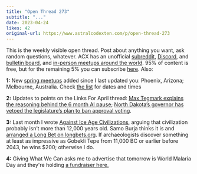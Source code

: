 ```yaml
---
title: "Open Thread 273"
subtitle: "..."
date: 2023-04-24
likes: 42
original-url: https://www.astralcodexten.com/p/open-thread-273
---
```

This is the weekly visible open thread. Post about anything you want, ask random questions, whatever. ACX has an unofficial [subreddit](https://www.reddit.com/r/slatestarcodex/), [Discord](https://discord.gg/RTKtdut), and [bulletin board](https://www.datasecretslox.com/index.php), and [in-person meetups around the world](https://www.lesswrong.com/community?filters%5B0%5D=SSC). 95% of content is free, but for the remaining 5% you can subscribe [here](https://astralcodexten.substack.com/subscribe?). Also:

 **1:** New [spring meetups](https://astralcodexten.substack.com/p/spring-meetups-everywhere-2023) added since I last updated you: Phoenix, Arizona; Melbourne, Australia. Check [the list](https://astralcodexten.substack.com/p/spring-meetups-everywhere-2023) for dates and times 

**2:** Updates to points on the Links For April thread: [Max Tegmark explains the reasoning behind the 6 month AI pause](https://www.youtube.com/watch?v=VcVfceTsD0A); [North Dakota’s governor has vetoed the legislature’s plan to ban approval voting](https://www.inforum.com/news/north-dakota/push-to-override-veto-of-approval-voting-ban-fails-in-north-dakota-senate). 

**3:** Last month I wrote [Against Ice Age Civilizations](https://astralcodexten.substack.com/p/against-ice-age-civilizations), arguing that civilization probably isn’t more than 12,000 years old. Samo Burja thinks it is and [arranged a Long Bet on longbets.org](https://longbets.org/933/). If archaeologists discover something at least as impressive as Gobekli Tepe from 11,000 BC or earlier before 2043, he wins $200; otherwise I do. 

**4:** Giving What We Can asks me to advertise that tomorrow is World Malaria Day and they're holding [a fundraiser here.](https://www.givingwhatwecan.org/world-malaria-day-2023)
